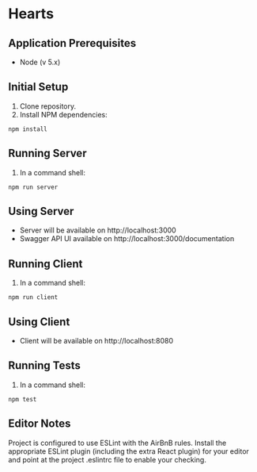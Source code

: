 # Hearts

## Application Prerequisites

- Node (v 5.x)

## Initial Setup

1. Clone repository.
2. Install NPM dependencies:
```
npm install
```

## Running Server

1. In a command shell:
```
npm run server
```

## Using Server

- Server will be available on http://localhost:3000
- Swagger API UI available on http://localhost:3000/documentation

## Running Client

1. In a command shell:
```
npm run client
```

## Using Client

- Client will be available on http://localhost:8080

## Running Tests

1. In a command shell:
```
npm test
```

## Editor Notes

Project is configured to use ESLint with the AirBnB rules. Install the appropriate ESLint plugin (including the extra React plugin) for your editor and point at the project .eslintrc file to enable your checking.

